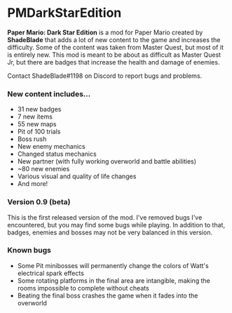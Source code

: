 # PMDarkStarEdition
**Paper Mario: Dark Star Edition** is a mod for Paper Mario created by **ShadeBlade** that adds a lot of new content to the game and increases the difficulty.
Some of the content was taken from Master Quest, but most of it is entirely new.
This mod is meant to be about as difficult as Master Quest Jr, but there are badges that increase the health and damage of enemies.

Contact ShadeBlade#1198 on Discord to report bugs and problems.

### **New content includes...**
- 31 new badges
- 7 new items
- 55 new maps
- Pit of 100 trials
- Boss rush
- New enemy mechanics
- Changed status mechanics
- New partner (with fully working overworld and battle abilities)
- ~80 new enemies
- Various visual and quality of life changes
- And more!

### Version 0.9 (beta)
This is the first released version of the mod.
I've removed bugs I've encountered, but you may find some bugs while playing. In addition to that, badges, enemies and bosses may not be very balanced in this version.

### Known bugs
- Some Pit minibosses will permanently change the colors of Watt's electrical spark effects
- Some rotating platforms in the final area are intangible, making the rooms impossible to complete without cheats
- Beating the final boss crashes the game when it fades into the overworld
